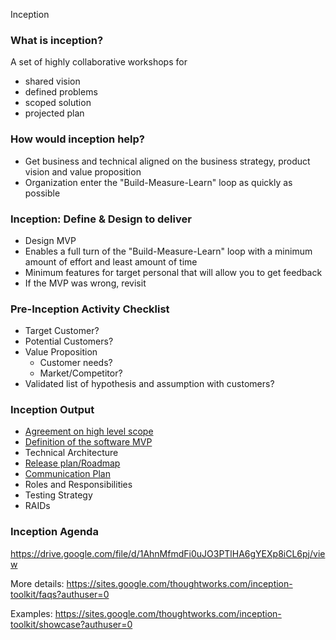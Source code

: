 Inception

### What is inception?

A set of highly collaborative workshops for

- shared vision
- defined problems
- scoped solution
- projected plan

### How would inception help?

- Get business and technical aligned on the business strategy, product vision and value proposition
- Organization enter the "Build-Measure-Learn" loop as quickly as possible

### Inception: Define & Design to deliver

- Design MVP
- Enables a full turn of the "Build-Measure-Learn" loop with a minimum amount of effort and least amount of time
- Minimum features for target personal that will allow you to get feedback
- If the MVP was wrong, revisit

### Pre-Inception Activity Checklist

- Target Customer?
- Potential Customers?
- Value Proposition
    - Customer needs?
    - Market/Competitor?
- Validated list of hypothesis and assumption with customers?

### Inception Output

- [Agreement on high level scope](https://sites.google.com/thoughtworks.com/inception-toolkit/activities/planning/stakeholder-agreement?authuser=0)
- [Definition of the software MVP](https://sites.google.com/thoughtworks.com/inception-toolkit/activities/planning/mvp-canvas?authuser=0)
- Technical Architecture
- [Release plan/Roadmap](https://sites.google.com/thoughtworks.com/inception-toolkit/activities/planning/release-planning?authuser=0)
- [Communication Plan](https://sites.google.com/thoughtworks.com/inception-toolkit/activities/planning/communication-plan?authuser=0)
- Roles and Responsibilities
- Testing Strategy
- RAIDs

### Inception Agenda

https://drive.google.com/file/d/1AhnMfmdFi0uJO3PTlHA6gYEXp8iCL6pj/view

More details: https://sites.google.com/thoughtworks.com/inception-toolkit/faqs?authuser=0

Examples: https://sites.google.com/thoughtworks.com/inception-toolkit/showcase?authuser=0